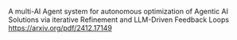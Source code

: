 A multi-AI Agent system for autonomous optimization of Agentic AI Solutions via iterative Refinement and LLM-Driven Feedback Loops https://arxiv.org/pdf/2412.17149
